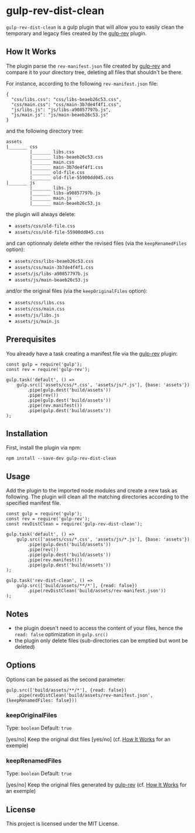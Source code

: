 # gulp-rev-dist-clean

`gulp-rev-dist-clean` is a gulp plugin that will allow you to easily clean the temporary and legacy files created by the [gulp-rev](https://github.com/sindresorhus/gulp-rev) plugin.

## How It Works

The plugin parse the `rev-manifest.json` file created by [gulp-rev](https://github.com/sindresorhus/gulp-rev) and compare it to your directory tree, deleting all files that shouldn't be there.

For instance, according to the following `rev-manifest.json` file:
```
{
  "css/libs.css": "css/libs-beaeb26c53.css",
  "css/main.css": "css/main-3b7de4f4f1.css",
  "js/libs.js": "js/libs-a90857797b.js",
  "js/main.js": "js/main-beaeb26c53.js"
}
```

and the following directory tree:

```
assets
|_______ css
         |_______ libs.css
         |_______ libs-beaeb26c53.css
         |_______ main.css
         |_______ main-3b7de4f4f1.css
         |_______ old-file.css
         |_______ old-file-55900dd045.css
|_______ js
         |_______ libs.js
         |_______ libs-a90857797b.js
         |_______ main.js
         |_______ main-beaeb26c53.js
```
the plugin will always delete:
- `assets/css/old-file.css`
- `assets/css/old-file-55900dd045.css`

and can optionnaly delete either the revised files (via the `keepRenamedFiles` option):
- `assets/css/libs-beaeb26c53.css`
- `assets/css/main-3b7de4f4f1.css`
- `assets/js/libs-a90857797b.js`
- `assets/js/main-beaeb26c53.js`

and/or the original files (via the `keepOriginalFiles` option):
- `assets/css/libs.css`
- `assets/css/main.css`
- `assets/js/libs.js`
- `assets/js/main.js`

## Prerequisites

You already have a task creating a manifest file via the [gulp-rev](https://github.com/sindresorhus/gulp-rev) plugin:
```
const gulp = require('gulp');
const rev = require('gulp-rev');

gulp.task('default', () =>
    gulp.src(['assets/css/*.css', 'assets/js/*.js'], {base: 'assets'})
        .pipe(gulp.dest('build/assets'))
        .pipe(rev())
        .pipe(gulp.dest('build/assets'))
        .pipe(rev.manifest())
        .pipe(gulp.dest('build/assets'))
);
```

## Installation

First, install the plugin via npm:
```
npm install --save-dev gulp-rev-dist-clean
```

## Usage

Add the plugin to the imported node modules and create a new task as following.
The plugin will clean all the matching directories according to the specified manifest file. 
```
const gulp = require('gulp');
const rev = require('gulp-rev');
const revDistClean = require('gulp-rev-dist-clean');

gulp.task('default', () =>
    gulp.src(['assets/css/*.css', 'assets/js/*.js'], {base: 'assets'})
        .pipe(gulp.dest('build/assets'))
        .pipe(rev())
        .pipe(gulp.dest('build/assets'))
        .pipe(rev.manifest())
        .pipe(gulp.dest('build/assets'))
);

gulp.task('rev-dist-clean', () =>
    gulp.src(['build/assets/**/*'], {read: false})
        .pipe(revDistClean('build/assets/rev-manifest.json'))
);
```

## Notes
- the plugin doesn't need to access the content of your files, hence the `read: false` optimization in `gulp.src()`
- the plugin only delete files (sub-directories can be emptied but wont be deleted)

## Options

Options can be passed as the second parameter:
```
gulp.src(['build/assets/**/*'], {read: false})
    .pipe(revDistClean('build/assets/rev-manifest.json', {keepRenamedFiles: false}))
```
### keepOriginalFiles
Type: `boolean`
Default: `true`

[yes/no] Keep the original dist files [yes/no] (cf. [How It Works](#how-it-works) for an exemple)


### keepRenamedFiles
Type: `boolean`
Default: `true`

[yes/no] Keep the original files generated by [gulp-rev](https://github.com/sindresorhus/gulp-rev) (cf. [How It Works](#how-it-works) for an exemple)

## License

This project is licensed under the MIT License.
